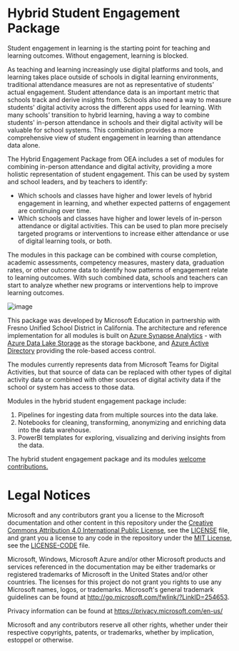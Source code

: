 # Hybrid Student Engagement Package

Student engagement in learning is the starting point for teaching and learning outcomes. Without engagement, learning is blocked. 

As teaching and learning increasingly use digital platforms and tools, and learning takes place outside of schools in digital learning environments, traditional attendance measures are not as representative of students’ actual engagement. Student attendance data is an important metric that schools track and derive insights from. Schools also need a way to measure students' digital activity across the different apps used for learning. With many schools’ transition to hybrid learning, having a way to combine students' in-person attendance in schools and their digital activity will be valuable for school systems. This combination provides a more comprehensive view of student engagement in learning than attendance data alone.

The Hybrid Engagement Package from OEA includes a set of modules for combining in-person attendance and digital activity, providing a more holistic representation of student engagement. This can be used by system and school leaders, and by teachers to identify:
 - Which schools and classes have higher and lower levels of hybrid engagement in learning, and whether expected patterns of engagement are continuing over time. 
 - Which schools and classes have higher and lower levels of in-person attendance or digital activities. This can be used to plan more precisely targeted programs or interventions to increase either attendance or use of digital learning tools, or both. 

The modules in this package can be combined with course completion, academic assessments, competency measures, mastery data, graduation rates, or other outcome data to identify how patterns of engagement relate to learning outcomes. With such combined data, schools and teachers can start to analyze whether new programs or interventions help to improve learning outcomes.  

![image](https://github.com/microsoft/OpenEduAnalytics/blob/64fb4f3b11c225f8c17e486a7174aa8b2684f1b2/packages/ContosoISD_hybrid_engagement/docs/hybrid_engagement_overview.png)

This package was developed by Microsoft Education in partnership with Fresno Unified School District in California. The architecture and reference implementation for all modules is built on [Azure Synapse Analytics](https://azure.microsoft.com/en-us/services/synapse-analytics/) - with [Azure Data Lake Storage](https://docs.microsoft.com/en-us/azure/storage/blobs/data-lake-storage-introduction) as the storage backbone,  and [Azure Active Directory](https://azure.microsoft.com/en-us/services/active-directory/) providing the role-based access control.

The modules currently represents data from Microsoft Teams for Digital Activities, but that source of data can be replaced with other types of digital activity data or combined with other sources of digital activity data if the school or system has access to those data. 

Modules in the hybrid student engagement package include: 

1. Pipelines for ingesting data from multiple sources into the data lake.
2. Notebooks for cleaning, transforming, anonymizing and enriching data into the data warehouse.
3. PowerBI templates for exploring, visualizing and deriving insights from the data.

The hybrid student engagement package and its modules [welcome contributions.](https://github.com/microsoft/OpenEduAnalytics/blob/main/CONTRIBUTING.md) 

# Legal Notices

Microsoft and any contributors grant you a license to the Microsoft documentation and other content
in this repository under the [Creative Commons Attribution 4.0 International Public License](https://creativecommons.org/licenses/by/4.0/legalcode),
see the [LICENSE](LICENSE) file, and grant you a license to any code in the repository under the [MIT License](https://opensource.org/licenses/MIT), see the
[LICENSE-CODE](LICENSE-CODE) file.

Microsoft, Windows, Microsoft Azure and/or other Microsoft products and services referenced in the documentation
may be either trademarks or registered trademarks of Microsoft in the United States and/or other countries.
The licenses for this project do not grant you rights to use any Microsoft names, logos, or trademarks.
Microsoft's general trademark guidelines can be found at http://go.microsoft.com/fwlink/?LinkID=254653.

Privacy information can be found at https://privacy.microsoft.com/en-us/

Microsoft and any contributors reserve all other rights, whether under their respective copyrights, patents,
or trademarks, whether by implication, estoppel or otherwise.
